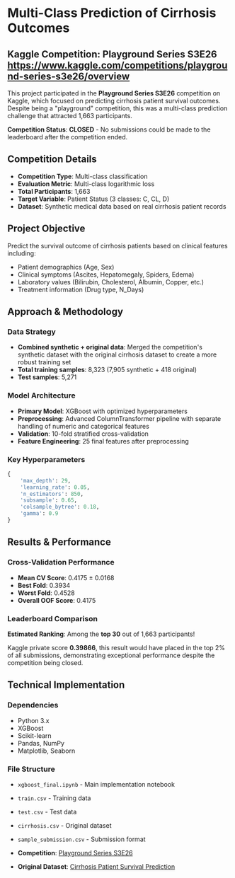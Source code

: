 # Multi-Class Prediction of Cirrhosis Outcomes

##  Kaggle Competition: Playground Series S3E26 https://www.kaggle.com/competitions/playground-series-s3e26/overview

This project participated in the **Playground Series S3E26** competition on Kaggle, which focused on predicting cirrhosis patient survival outcomes. Despite being a "playground" competition, this was a  multi-class prediction challenge that attracted 1,663 participants.

**Competition Status**:  **CLOSED** - No submissions could be made to the leaderboard after the competition ended.

##  Competition Details

- **Competition Type**: Multi-class classification
- **Evaluation Metric**: Multi-class logarithmic loss
- **Total Participants**: 1,663
- **Target Variable**: Patient Status (3 classes: C, CL, D)
- **Dataset**: Synthetic medical data based on real cirrhosis patient records

##  Project Objective

Predict the survival outcome of cirrhosis patients based on clinical features including:
- Patient demographics (Age, Sex)
- Clinical symptoms (Ascites, Hepatomegaly, Spiders, Edema)
- Laboratory values (Bilirubin, Cholesterol, Albumin, Copper, etc.)
- Treatment information (Drug type, N_Days)

## Approach & Methodology

### Data Strategy
- **Combined synthetic + original data**: Merged the competition's synthetic dataset with the original cirrhosis dataset to create a more robust training set
- **Total training samples**: 8,323 (7,905 synthetic + 418 original)
- **Test samples**: 5,271

### Model Architecture
- **Primary Model**: XGBoost with optimized hyperparameters
- **Preprocessing**: Advanced ColumnTransformer pipeline with separate handling of numeric and categorical features
- **Validation**: 10-fold stratified cross-validation
- **Feature Engineering**: 25 final features after preprocessing

### Key Hyperparameters
```python
{
    'max_depth': 29,
    'learning_rate': 0.05,
    'n_estimators': 850,
    'subsample': 0.65,
    'colsample_bytree': 0.18,
    'gamma': 0.9
}
```

##  Results & Performance

### Cross-Validation Performance
- **Mean CV Score**: 0.4175 ± 0.0168
- **Best Fold**: 0.3934
- **Worst Fold**: 0.4528
- **Overall OOF Score**: 0.4175

### Leaderboard Comparison
**Estimated Ranking**: Among the **top 30** out of 1,663 participants! 

Kaggle private score **0.39866**, this result would have placed in the top 2% of all submissions, demonstrating exceptional performance despite the competition being closed.

##  Technical Implementation

### Dependencies
- Python 3.x
- XGBoost
- Scikit-learn
- Pandas, NumPy
- Matplotlib, Seaborn

### File Structure
- `xgboost_final.ipynb` - Main implementation notebook
- `train.csv` - Training data
- `test.csv` - Test data  
- `cirrhosis.csv` - Original dataset
- `sample_submission.csv` - Submission format


- **Competition**: [Playground Series S3E26](https://www.kaggle.com/competitions/playground-series-s3e26)
- **Original Dataset**: [Cirrhosis Patient Survival Prediction](https://www.kaggle.com/datasets/joebeachcapital/cirrhosis-patient-survival-prediction)

